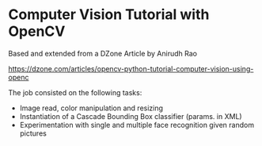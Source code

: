 # Computer Vision Tutorial with OpenCV
Based and extended from a DZone Article by Anirudh Rao

https://dzone.com/articles/opencv-python-tutorial-computer-vision-using-openc

The job consisted on the following tasks:
 - Image read, color manipulation and resizing
 - Instantiation of a Cascade Bounding Box classifier (params. in XML)
 - Experimentation with single and multiple face recognition given random pictures

